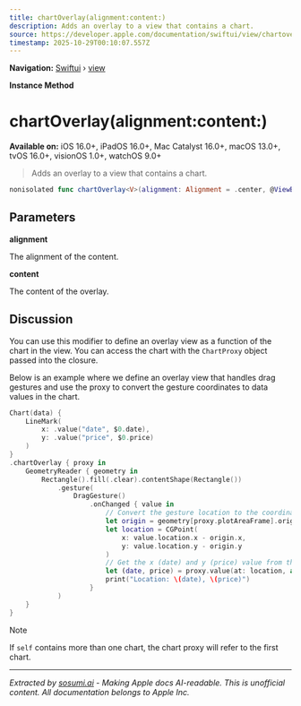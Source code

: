 ```yaml
---
title: chartOverlay(alignment:content:)
description: Adds an overlay to a view that contains a chart.
source: https://developer.apple.com/documentation/swiftui/view/chartoverlay(alignment:content:)
timestamp: 2025-10-29T00:10:07.557Z
---
```


**Navigation:** [Swiftui](/documentation/swiftui) › [view](/documentation/swiftui/view)

**Instance Method**

# chartOverlay(alignment:content:)

**Available on:** iOS 16.0+, iPadOS 16.0+, Mac Catalyst 16.0+, macOS 13.0+, tvOS 16.0+, visionOS 1.0+, watchOS 9.0+

> Adds an overlay to a view that contains a chart.

```swift
nonisolated func chartOverlay<V>(alignment: Alignment = .center, @ViewBuilder content: @escaping (ChartProxy) -> V) -> some View where V : View
```

## Parameters

**alignment**

The alignment of the content.



**content**

The content of the overlay.



## Discussion

You can use this modifier to define an overlay view as a function of the chart in the view. You can access the chart with the `ChartProxy` object passed into the closure.

Below is an example where we define an overlay view that handles drag gestures and use the proxy to convert the gesture coordinates to data values in the chart.

```swift
Chart(data) {
    LineMark(
        x: .value("date", $0.date),
        y: .value("price", $0.price)
    )
}
.chartOverlay { proxy in
    GeometryReader { geometry in
        Rectangle().fill(.clear).contentShape(Rectangle())
            .gesture(
                DragGesture()
                    .onChanged { value in
                        // Convert the gesture location to the coordinate space of the plot area.
                        let origin = geometry[proxy.plotAreaFrame].origin
                        let location = CGPoint(
                            x: value.location.x - origin.x,
                            y: value.location.y - origin.y
                        )
                        // Get the x (date) and y (price) value from the location.
                        let (date, price) = proxy.value(at: location, as: (Date, Double).self)
                        print("Location: \(date), \(price)")
                    }
            )
    }
}
```

> [!NOTE]
> If `self` contains more than one chart, the chart proxy will refer to the first chart.

---

*Extracted by [sosumi.ai](https://sosumi.ai) - Making Apple docs AI-readable.*
*This is unofficial content. All documentation belongs to Apple Inc.*
